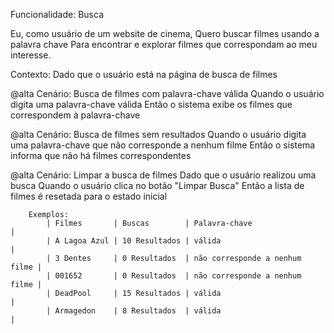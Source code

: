 Funcionalidade: Busca

Eu, como usuário de um website de cinema,
Quero buscar filmes usando a palavra chave
Para encontrar e explorar filmes que correspondam ao meu interesse.

Contexto:
    Dado que o usuário está na página de busca de filmes
 
@alta
  Cenário: Busca de filmes com palavra-chave válida
    Quando o usuário digita uma palavra-chave válida
    Então o sistema exibe os filmes que correspondem à palavra-chave

@alta
  Cenário: Busca de filmes sem resultados
    Quando o usuário digita uma palavra-chave que não corresponde a nenhum filme
    Então o sistema informa que não há filmes correspondentes

@alta
  Cenário: Limpar a busca de filmes
    Dado que o usuário realizou uma busca
    Quando o usuário clica no botão "Limpar Busca"
    Então a lista de filmes é resetada para o estado inicial

        Exemplos:
            | Filmes       | Buscas        | Palavra-chave                  |
            | A Lagoa Azul | 10 Resultados | válida                         |
            | 3 Dentes     | 0 Resultados  | não corresponde a nenhum filme |
            | 001652       | 0 Resultados  | não corresponde a nenhum filme |
            | DeadPool     | 15 Resultados | válida                         |
            | Armagedon    | 8 Resultados  | válida                         |
